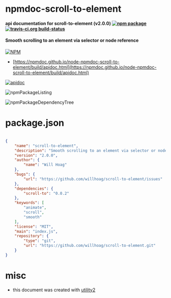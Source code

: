 # npmdoc-scroll-to-element

#### api documentation for  scroll-to-element (v2.0.0)  [![npm package](https://img.shields.io/npm/v/npmdoc-scroll-to-element.svg?style=flat-square)](https://www.npmjs.org/package/npmdoc-scroll-to-element) [![travis-ci.org build-status](https://api.travis-ci.org/npmdoc/node-npmdoc-scroll-to-element.svg)](https://travis-ci.org/npmdoc/node-npmdoc-scroll-to-element)

#### Smooth scrolling to an element via selector or node reference

[![NPM](https://nodei.co/npm/scroll-to-element.png?downloads=true&downloadRank=true&stars=true)](https://www.npmjs.com/package/scroll-to-element)

- [https://npmdoc.github.io/node-npmdoc-scroll-to-element/build/apidoc.html](https://npmdoc.github.io/node-npmdoc-scroll-to-element/build/apidoc.html)

[![apidoc](https://npmdoc.github.io/node-npmdoc-scroll-to-element/build/screenCapture.buildCi.browser.%252Ftmp%252Fbuild%252Fapidoc.html.png)](https://npmdoc.github.io/node-npmdoc-scroll-to-element/build/apidoc.html)

![npmPackageListing](https://npmdoc.github.io/node-npmdoc-scroll-to-element/build/screenCapture.npmPackageListing.svg)

![npmPackageDependencyTree](https://npmdoc.github.io/node-npmdoc-scroll-to-element/build/screenCapture.npmPackageDependencyTree.svg)



# package.json

```json

{
    "name": "scroll-to-element",
    "description": "Smooth scrolling to an element via selector or node reference",
    "version": "2.0.0",
    "author": {
        "name": "Will Hoag"
    },
    "bugs": {
        "url": "https://github.com/willhoag/scroll-to-element/issues"
    },
    "dependencies": {
        "scroll-to": "0.0.2"
    },
    "keywords": [
        "animate",
        "scroll",
        "smooth"
    ],
    "license": "MIT",
    "main": "index.js",
    "repository": {
        "type": "git",
        "url": "https://github.com/willhoag/scroll-to-element.git"
    }
}
```



# misc
- this document was created with [utility2](https://github.com/kaizhu256/node-utility2)
